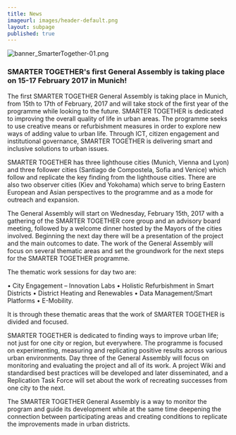 ```yaml
---
title: News
imageurl: images/header-default.png
layout: subpage
published: true
---
```

![banner_SmarterTogether-01.png]({{site.baseurl}}/images/banner_SmarterTogether-01.png)



### SMARTER TOGETHER's first General Assembly is taking place on 15-17 February 2017 in Munich!

The first SMARTER TOGETHER General Assembly is taking place in Munich, from 15th to 17th of February, 2017 and will take stock of the first year of the programme while looking to the future. SMARTER TOGETHER is dedicated to improving the overall quality of life in urban areas. The programme seeks to use creative means or refurbishment measures in order to explore new ways of adding value to urban life. Through ICT, citizen engagement and institutional governance, SMARTER TOGETHER is delivering smart and inclusive solutions to urban issues. 

SMARTER TOGETHER has three lighthouse cities (Munich, Vienna and Lyon) and three follower cities (Santiago de Compostela, Sofia and Venice) which follow and replicate the key finding from the lighthouse cities. There are also two observer cities (Kiev and Yokohama) which serve to bring Eastern European and Asian perspectives to the programme and as a mode for outreach and expansion.

The General Assembly will start on Wednesday, February 15th, 2017 with a gathering of the SMARTER TOGETHER core group and an advisory board meeting, followed by a welcome dinner hosted by the Mayors of the cities involved.  Beginning the next day there will be a presentation of the project and the main outcomes to date. The work of the General Assembly will focus on several thematic areas and set the groundwork for the next steps for the SMARTER TOGETHER programme.

The thematic work sessions for day two are: 

•	City Engagement – Innovation Labs
•	Holistic Refurbishment in Smart Districts
•	District Heating and Renewables
•	Data Management/Smart Platforms
•	E-Mobility. 

It is through these thematic areas that the work of SMARTER TOGETHER is divided and focused. 

SMARTER TOGETHER is dedicated to finding ways to improve urban life; not just for one city or region, but everywhere. The programme is focused on experimenting, measuring and replicating positive results across various urban environments. Day three of the General Assembly will focus on monitoring and evaluating the project and all of its work. A project Wiki and standardised best practices will be developed and later disseminated, and a Replication Task Force will set about the work of recreating successes from one city to the next. 

The SMARTER TOGETHER General Assembly is a way to monitor the program and guide its development while at the same time deepening the connection between participating areas and creating conditions to replicate the improvements made in urban districts.
